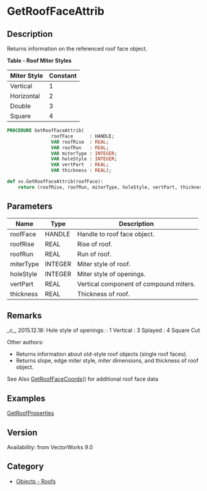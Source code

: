 # GetRoofFaceAttrib

## Description
Returns information on the referenced roof face object.

**Table - Roof Miter Styles**

| Miter Style | Constant |
|-------------|----------|
| Vertical    | 1        |
| Horizontal  | 2        |
| Double      | 3        |
| Square      | 4        |

```pascal
PROCEDURE GetRoofFaceAttrib(
				roofFace      : HANDLE;
				VAR roofRise  : REAL;
				VAR roofRun   : REAL;
				VAR miterType : INTEGER;
				VAR holeStyle : INTEGER;
				VAR vertPart  : REAL;
				VAR thickness : REAL);
```

```python
def vs.GetRoofFaceAttrib(roofFace):
    return (roofRise, roofRun, miterType, holeStyle, vertPart, thickness)
```

## Parameters
|Name|Type|Description|
|---|---|---|
|roofFace|HANDLE|Handle to roof face object.|
|roofRise|REAL|Rise of roof.|
|roofRun|REAL|Run of roof.|
|miterType|INTEGER|Miter style of roof.|
|holeStyle|INTEGER|Miter style of openings.|
|vertPart|REAL|Vertical component of compound miters.|
|thickness|REAL|Thickness of roof.|

## Remarks
*\_c\_*, 2015.12.18: 
Hole style of openings:
: 1 Vertical
: 3 Splayed
: 4 Square Cut


Other authors:
* Returns information about old-style roof objects (single roof faces).
* Returns slope, edge miter style, miter dimensions, and thickness of roof object.

See Also [ GetRoofFaceCoords](GetRoofFaceCoords.md)() for additional roof face data

## Examples
[GetRoofProperties](examples/GetRoofProperties.md)

## Version
Availability: from VectorWorks 9.0

## Category
* [Objects - Roofs](../Categories/Objects%20-%20Roofs.md)
